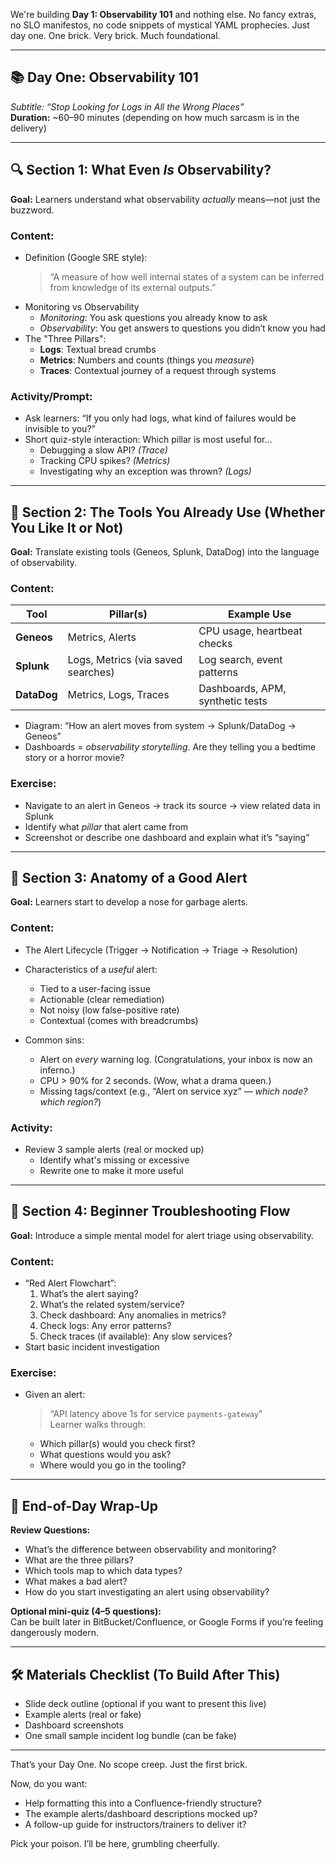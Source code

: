 We're building **Day 1: Observability 101** and nothing else. No fancy extras, no SLO manifestos, no code snippets of mystical YAML prophecies. Just day one. One brick. Very brick. Much foundational.

---

## 📚 **Day One: Observability 101**  
*Subtitle: “Stop Looking for Logs in All the Wrong Places”*  
**Duration:** ~60–90 minutes (depending on how much sarcasm is in the delivery)

---

## 🔍 Section 1: What Even *Is* Observability?

**Goal:** Learners understand what observability *actually* means—not just the buzzword.

### Content:
- Definition (Google SRE style):  
  > “A measure of how well internal states of a system can be inferred from knowledge of its external outputs.”
- Monitoring vs Observability  
  - *Monitoring*: You ask questions you already know to ask  
  - *Observability*: You get answers to questions you didn’t know you had
- The "Three Pillars":
  - **Logs**: Textual bread crumbs
  - **Metrics**: Numbers and counts (things you *measure*)
  - **Traces**: Contextual journey of a request through systems

### Activity/Prompt:
- Ask learners: “If you only had logs, what kind of failures would be invisible to you?”
- Short quiz-style interaction: Which pillar is most useful for…  
  - Debugging a slow API? *(Trace)*  
  - Tracking CPU spikes? *(Metrics)*  
  - Investigating why an exception was thrown? *(Logs)*

---

## 🧰 Section 2: The Tools You Already Use (Whether You Like It or Not)

**Goal:** Translate existing tools (Geneos, Splunk, DataDog) into the language of observability.

### Content:
| Tool       | Pillar(s)     | Example Use          |
|------------|----------------|----------------------|
| **Geneos**   | Metrics, Alerts | CPU usage, heartbeat checks |
| **Splunk**   | Logs, Metrics (via saved searches) | Log search, event patterns |
| **DataDog**  | Metrics, Logs, Traces | Dashboards, APM, synthetic tests |

- Diagram: “How an alert moves from system → Splunk/DataDog → Geneos”
- Dashboards = *observability storytelling*. Are they telling you a bedtime story or a horror movie?

### Exercise:
- Navigate to an alert in Geneos → track its source → view related data in Splunk
- Identify what *pillar* that alert came from
- Screenshot or describe one dashboard and explain what it’s “saying”

---

## 🧠 Section 3: Anatomy of a Good Alert

**Goal:** Learners start to develop a nose for garbage alerts.

### Content:
- The Alert Lifecycle (Trigger → Notification → Triage → Resolution)
- Characteristics of a *useful* alert:
  - Tied to a user-facing issue
  - Actionable (clear remediation)
  - Not noisy (low false-positive rate)
  - Contextual (comes with breadcrumbs)

- Common sins:
  - Alert on *every* warning log. (Congratulations, your inbox is now an inferno.)
  - CPU > 90% for 2 seconds. (Wow, what a drama queen.)
  - Missing tags/context (e.g., “Alert on service xyz” — *which node?* *which region?*)

### Activity:
- Review 3 sample alerts (real or mocked up)
  - Identify what's missing or excessive
  - Rewrite one to make it more useful

---

## 🧩 Section 4: Beginner Troubleshooting Flow

**Goal:** Introduce a simple mental model for alert triage using observability.

### Content:
- “Red Alert Flowchart”:
  1. What’s the alert saying?
  2. What’s the related system/service?
  3. Check dashboard: Any anomalies in metrics?
  4. Check logs: Any error patterns?
  5. Check traces (if available): Any slow services?
- Start basic incident investigation

### Exercise:
- Given an alert:  
  > “API latency above 1s for service `payments-gateway`”  
  Learner walks through:
  - Which pillar(s) would you check first?
  - What questions would you ask?
  - Where would you go in the tooling?

---

## 🎯 End-of-Day Wrap-Up

**Review Questions:**
- What’s the difference between observability and monitoring?
- What are the three pillars?
- Which tools map to which data types?
- What makes a bad alert?
- How do you start investigating an alert using observability?

**Optional mini-quiz (4–5 questions):**  
Can be built later in BitBucket/Confluence, or Google Forms if you’re feeling dangerously modern.

---

## 🛠️ Materials Checklist (To Build After This)
- Slide deck outline (optional if you want to present this live)
- Example alerts (real or fake)
- Dashboard screenshots
- One small sample incident log bundle (can be fake)

---

That’s your Day One. No scope creep. Just the first brick.

Now, do you want:
- Help formatting this into a Confluence-friendly structure?
- The example alerts/dashboard descriptions mocked up?
- A follow-up guide for instructors/trainers to deliver it?

Pick your poison. I’ll be here, grumbling cheerfully.
